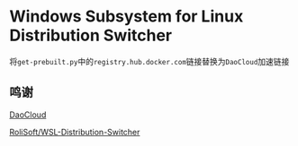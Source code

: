 # Windows Subsystem for Linux Distribution Switcher

将`get-prebuilt.py`中的`registry.hub.docker.com`链接替换为`DaoCloud`加速链接

## 鸣谢

[DaoCloud](https://daocloud.io/)

[RoliSoft/WSL-Distribution-Switcher](https://github.com/RoliSoft/WSL-Distribution-Switcher)